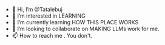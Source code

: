 - 👋 Hi, I’m @Tatalebuj
- 👀 I’m interested in LEARNING
- 🌱 I’m currently learning HOW THIS PLACE WORKS
- 💞️ I’m looking to collaborate on MAKING LLMs work for me.
- 📫 How to reach me . You don't.

<!---
Tatalebuj/Tatalebuj is a ✨ special ✨ repository because its `README.md` (this file) appears on your GitHub profile.
You can click the Preview link to take a look at your changes.
--->
